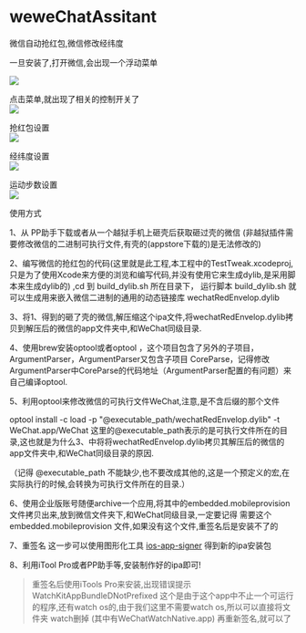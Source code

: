 # weweChatAssitant
微信自动抢红包,微信修改经纬度


一旦安装了,打开微信,会出现一个浮动菜单  

![](image/IMG_5461.jpg)  

点击菜单,就出现了相关的控制开关了  
![](image/IMG_5456.PNG)   
 

抢红包设置  
![](image/IMG_5457.PNG)    


经纬度设置  
![](image/IMG_5459.PNG)    


运动步数设置  
![](image/IMG_5460.PNG)  




使用方式


1、从 PP助手下载或者从一个越狱手机上砸壳后获取砸过壳的微信 (非越狱插件需要修改微信的二进制可执行文件,有壳的(appstore下载的)是无法修改的)

2、编写微信的抢红包的代码(这里就是此工程,本工程中的TestTweak.xcodeproj,只是为了使用Xcode来方便的浏览和编写代码,并没有使用它来生成dylib,是采用脚本来生成dylib的) ,cd 到 build_dylib.sh 所在目录下， 运行脚本 build_dylib.sh 就可以生成用来嵌入微信二进制的通用的动态链接库 wechatRedEnvelop.dylib

3、将1、得到的砸了壳的微信,解压缩这个ipa文件,将wechatRedEnvelop.dylib拷贝到解压后的微信的app文件夹中,和WeChat同级目录.

4、使用brew安装optool或者optool ，这个项目包含了另外的子项目，ArgumentParser，ArgumentParser又包含子项目 CoreParse，记得修改ArgumentParser中CoreParse的代码地址（ArgumentParser配置的有问题）来自己编译optool.

5、利用optool来修改微信的可执行文件WeChat,注意,是不含后缀的那个文件

optool install -c load -p "@executable_path/wechatRedEnvelop.dylib" -t WeChat.app/WeChat
这里的@executable_path表示的是可执行文件所在的目录,这也就是为什么3、中将将wechatRedEnvelop.dylib拷贝其解压后的微信的app文件夹中,和WeChat同级目录的原因.

（记得 @executable_path 不能缺少,也不要改成其他的,这是一个预定义的宏,在实际执行的时候,会转换为可执行文件所在的目录.）

6、使用企业版账号随便archive一个应用,将其中的embedded.mobileprovision文件拷贝出来,放到微信文件夹下,和WeChat同级目录,一定要记得 需要这个 embedded.mobileprovision 文件,如果没有这个文件,重签名后是安装不了的

7、重签名 这一步可以使用图形化工具 [ios-app-signer](https://github.com/DanTheMan827/ios-app-signer) 得到新的ipa安装包

8、利用iTool Pro或者PP助手等,安装制作好的ipa即可!

> 重签名后使用iTools Pro来安装,出现错误提示  WatchKitAppBundleDNotPrefixed
 这个是由于这个app中不止一个可运行的程序,还有watch os的,由于我们这里不需要watch os,所以可以直接将文件夹 watch删掉 (其中有WeChatWatchNative.app)
> 再重新签名,就可以了


